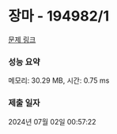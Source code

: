 # 장마 - 194982/1 

[문제 링크](https://level.goorm.io/exam/194982/%EC%9E%A5%EB%A7%88/quiz/1) 

### 성능 요약

메모리: 30.29 MB, 시간: 0.75 ms

### 제출 일자

2024년 07월 02일 00:57:22

